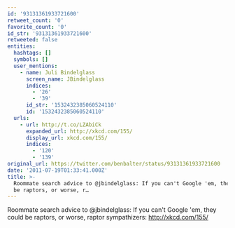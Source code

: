 ```yaml
---
id: '93131361933721600'
retweet_count: '0'
favorite_count: '0'
id_str: '93131361933721600'
retweeted: false
entities:
  hashtags: []
  symbols: []
  user_mentions:
    - name: Juli Bindelglass
      screen_name: JBindelglass
      indices:
        - '26'
        - '39'
      id_str: '1532432385060524110'
      id: '1532432385060524110'
  urls:
    - url: http://t.co/LZAbiCk
      expanded_url: http://xkcd.com/155/
      display_url: xkcd.com/155/
      indices:
        - '120'
        - '139'
original_url: https://twitter.com/benbalter/status/93131361933721600
date: '2011-07-19T01:33:41.000Z'
title: >-
  Roommate search advice to @jbindelglass: If you can't Google 'em, they could
  be raptors, or worse, r…
---
```


Roommate search advice to @jbindelglass: If you can't Google 'em, they could be raptors, or worse, raptor sympathizers: http://xkcd.com/155/